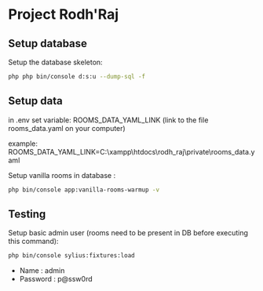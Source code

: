 # Project Rodh'Raj

## Setup database

Setup the database skeleton:

```bash
php php bin/console d:s:u --dump-sql -f
```

## Setup data
in .env set variable: ROOMS_DATA_YAML_LINK (link to the file rooms_data.yaml on your computer)

example: ROOMS_DATA_YAML_LINK=C:\xampp\htdocs\rodh_raj\private\rooms_data.yaml


Setup vanilla rooms in database :

```bash
php bin/console app:vanilla-rooms-warmup -v
```

## Testing

Setup basic admin user (rooms need to be present in DB before executing this command):

```bash
php bin/console sylius:fixtures:load
```

- Name : admin
- Password : p@ssw0rd
